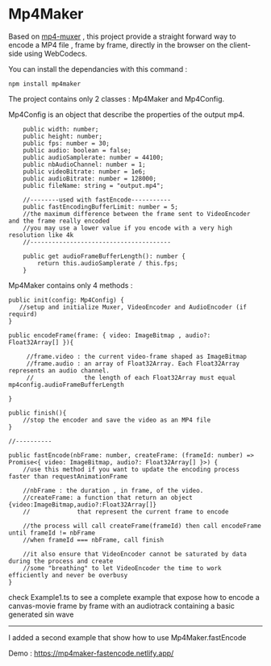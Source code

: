 # Mp4Maker

Based on [mp4-muxer](https://github.com/Vanilagy/mp4-muxer) , this project provide a straight forward way to encode a MP4 file , frame by frame, directly in the browser on the client-side using WebCodecs. 

You can install the dependancies with this command :
```
npm install mp4maker
```


The project contains only 2 classes : Mp4Maker and Mp4Config. 

Mp4Config is an object that describe the properties of the output mp4.

```
    public width: number;
    public height: number;
    public fps: number = 30;
    public audio: boolean = false;
    public audioSamplerate: number = 44100;
    public nbAudioChannel: number = 1;
    public videoBitrate: number = 1e6;
    public audioBitrate: number = 128000;
    public fileName: string = "output.mp4";
    
    //--------used with fastEncode-----------
    public fastEncodingBufferLimit: number = 5; 
    //the maximum difference between the frame sent to VideoEncoder and the frame really encoded
    //you may use a lower value if you encode with a very high resolution like 4k 
    //---------------------------------------
    
    public get audioFrameBufferLength(): number {
        return this.audioSamplerate / this.fps;
    }  
```

Mp4Maker contains only 4 methods : 

```
public init(config: Mp4Config) {
   //setup and initialize Muxer, VideoEncoder and AudioEncoder (if requird)
}

public encodeFrame(frame: { video: ImageBitmap , audio?: Float32Array[] }){
    
     //frame.video : the current video-frame shaped as ImageBitmap 
     //frame.audio : an array of Float32Array. Each Float32Array represents an audio channel.
     //              the length of each Float32Array must equal mp4config.audioFrameBufferLength

}

public finish(){
    //stop the encoder and save the video as an MP4 file
}

//----------

public fastEncode(nbFrame: number, createFrame: (frameId: number) => Promise<{ video: ImageBitmap, audio?: Float32Array[] }>) {
    //use this method if you want to update the encoding process faster than requestAnimationFrame
    
    //nbFrame : the duration , in frame, of the video. 
    //createFrame: a function that return an object {video:ImageBitmap,audio?:Float32Array[]} 
    //             that represent the current frame to encode
    
    //the process will call createFrame(frameId) then call encodeFrame until frameId != nbFrame
    //when frameId === nbFrame, call finish 
    
    //it also ensure that VideoEncoder cannot be saturated by data during the process and create 
    //some "breathing" to let VideoEncoder the time to work efficiently and never be overbusy
}

```

check Example1.ts to see a complete example that expose how to encode a canvas-movie frame by frame
with an audiotrack containing a basic generated sin wave 

-----

I added a second example that show how to use Mp4Maker.fastEncode 

Demo : https://mp4maker-fastencode.netlify.app/




